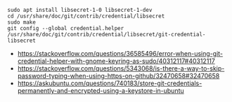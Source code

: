 ```
sudo apt install libsecret-1-0 libsecret-1-dev
cd /usr/share/doc/git/contrib/credential/libsecret
sudo make
git config --global credential.helper /usr/share/doc/git/contrib/credential/libsecret/git-credential-libsecret
```

- https://stackoverflow.com/questions/36585496/error-when-using-git-credential-helper-with-gnome-keyring-as-sudo/40312117#40312117
- https://stackoverflow.com/questions/5343068/is-there-a-way-to-skip-password-typing-when-using-https-on-github/32470658#32470658
- https://askubuntu.com/questions/740183/store-git-credentials-permanently-and-encrypted-using-a-keystore-in-ubuntu
